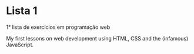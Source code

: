 # Lista 1
1° lista de exercícios em programação web

My first lessons on web development using HTML, CSS and the (infamous) JavaScript.
